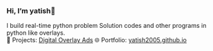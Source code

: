 ### Hi, I’m yatish👋  
I build real-time python problem Solution codes and other programs in python like overlays.  
🚀 Projects: [Digital Overlay Ads](https://github.com/yatish2005/digital-overlay-ads)
🌐 Portfolio: [yatish2005.github.io](https://yatish2005.github.io)
